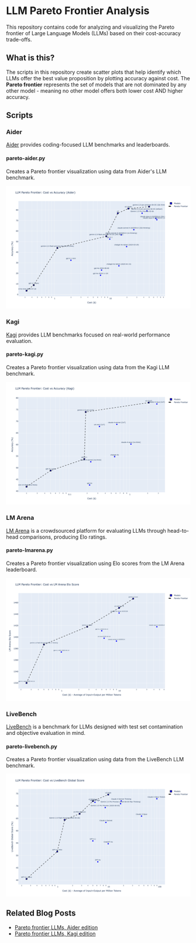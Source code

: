 # LLM Pareto Frontier Analysis

This repository contains code for analyzing and visualizing the Pareto frontier of Large Language Models (LLMs) based on their cost-accuracy trade-offs.

## What is this?

The scripts in this repository create scatter plots that help identify which LLMs offer the best value proposition by plotting accuracy against cost. The **Pareto frontier** represents the set of models that are not dominated by any other model - meaning no other model offers both lower cost AND higher accuracy.


## Scripts

### Aider

[Aider](https://aider.chat/docs/leaderboards/) provides coding-focused LLM benchmarks and leaderboards.

#### pareto-aider.py  
Creates a Pareto frontier visualization using data from Aider's LLM benchmark.

![Aider Pareto Frontier](pareto-aider.png)

### Kagi

[Kagi](https://help.kagi.com/kagi/ai/llm-benchmark.html) provides LLM benchmarks focused on real-world performance evaluation.

#### pareto-kagi.py
Creates a Pareto frontier visualization using data from the Kagi LLM benchmark.

![Kagi Pareto Frontier](pareto-kagi.png)

### LM Arena

[LM Arena](https://lmarena.ai/) is a crowdsourced platform for evaluating LLMs through head-to-head comparisons, producing Elo ratings.

#### pareto-lmarena.py
Creates a Pareto frontier visualization using Elo scores from the LM Arena leaderboard.

![LM Arena Pareto Frontier](pareto-lmarena.png)

### LiveBench

[LiveBench](https://livebench.ai/) is a benchmark for LLMs designed with test set contamination and objective evaluation in mind.

#### pareto-livebench.py
Creates a Pareto frontier visualization using data from the LiveBench LLM benchmark.

![LiveBench Pareto Frontier](pareto-livebench.png)


## Related Blog Posts

- [Pareto frontier LLMs, Aider edition](https://samek.fyi/pareto-frontier-llms-aider-edition/)
- [Pareto frontier LLMs, Kagi edition](https://samek.fyi/pareto-frontier-models-kagi-edition/)
